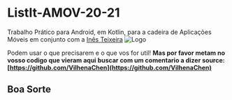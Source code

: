 # ListIt-AMOV-20-21
Trabalho Prático para Android, em Kotlin, para a cadeira de Aplicações Móveis em conjunto com a [Inês Teixeira](https://github.com/iteixas98)
![Logo](d)


Podem usar o que precisarem e o que vos for util! **Mas por favor metam no vosso codigo que vieram aqui buscar com um comentario a dizer source:[https://github.com/VilhenaChen](https://github.com/VilhenaChen)**

## Boa Sorte
